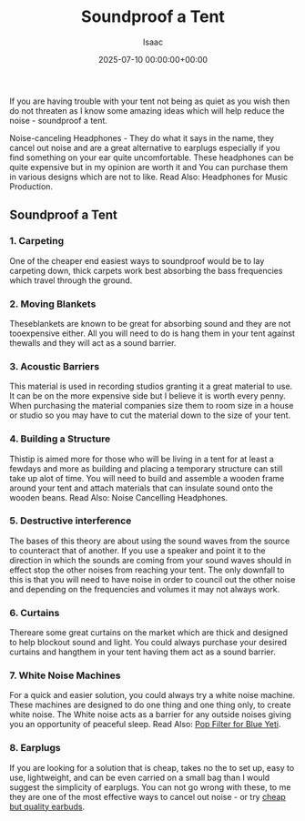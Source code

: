 ﻿---
title: Soundproof a Tent
description: If you are having trouble with your tent not being as quiet as you wish then do not threaten as I know some amazing ideas which will help reduce the noise -...
slug: /soundproof-a-tent/
date: 2025-07-10 00:00:00+00:00
lastmod: 2025-07-10 00:00:00+03:00
author: Isaac
categories:

- Soundproofing
tags:

- soundproofing

- easy

- tent
layout: post
---

If you are having trouble with your tent not being as quiet as you wish then do not threaten as I know some amazing ideas which will help reduce the noise - soundproof a tent.

Noise-canceling Headphones - They do what it says in the name, they cancel out noise and are a great alternative to earplugs especially if you find something on your ear quite uncomfortable. These headphones can be quite expensive but in my opinion are worth it and You can purchase them in various designs which are not to like. Read Also: Headphones for Music Production.

##  Soundproof a Tent

###  1. Carpeting

One of the cheaper end easiest ways to soundproof would be to lay carpeting down, thick carpets work best absorbing the bass frequencies which travel through the ground.

###  2. Moving Blankets

Theseblankets are known to be great for absorbing sound and they are not tooexpensive either. All you will need to do is hang them in your tent against thewalls and they will act as a sound barrier.

###  3. Acoustic Barriers

This material is used in recording studios granting it a great material to use. It can be on the more expensive side but I believe it is worth every penny. When purchasing the material companies size them to room size in a house or studio so you may have to cut the material down to the size of your tent.

###  4. Building a Structure

Thistip is aimed more for those who will be living in a tent for at least a fewdays and more as building and placing a temporary structure can still take up alot of time. You will need to build and assemble a wooden frame around your tent and attach materials that can insulate sound onto the wooden beans. Read Also: Noise Cancelling Headphones.

###  5. Destructive interference

The bases of this theory are about using the sound waves from the source to counteract that of another. If you use a speaker and point it to the direction in which the sounds are coming from your sound waves should in effect stop the other noises from reaching your tent. The only downfall to this is that you will need to have noise in order to council out the other noise and depending on the frequencies and volumes it may not always work.

###  6. Curtains

Thereare some great curtains on the market which are thick and designed to help blockout sound and light. You could always purchase your desired curtains and hangthem in your tent having them act as a sound barrier.

###  7. White Noise Machines

For a quick and easier solution, you could always try a white noise machine. These machines are designed to do one thing and one thing only, to create white noise. The White noise acts as a barrier for any outside noises giving you an opportunity of peaceful sleep. Read Also: [Pop Filter for Blue Yeti](https://pestpolicy.com/best-pop-filter-for-blue-yeti/).

###  8. Earplugs

If you are looking for a solution that is cheap, takes no the to set up, easy to use, lightweight, and can be even carried on a small bag than I would suggest the simplicity of earplugs. You can not go wrong with these, to me they are one of the most effective ways to cancel out noise - or try [cheap but quality earbuds](https://pestpolicy.com/best-earbuds-under-50/).

